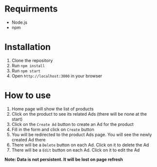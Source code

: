 # Requirments

- Node.js
- npm

# Installation

1. Clone the repository
2. Run `npm install`
3. Run `npm start`
4. Open `http://localhost:3000` in your browser

# How to use

1. Home page will show the list of products
2. Click on the product to see its related Ads (there will be none at the start)
3. Click on the `Create Ad` button to create an Ad for the product
4. Fill in the form and click on `Create` button
5. You will be redirected to the product Ads page. You will see the newly created Ad there
6. There will be a `Delete` button on each Ad. Click on it to delete the Ad
7. There will be a `Edit` button on each Ad. Click on it to edit the Ad

**Note: Data is not persistent. It will be lost on page refresh**
